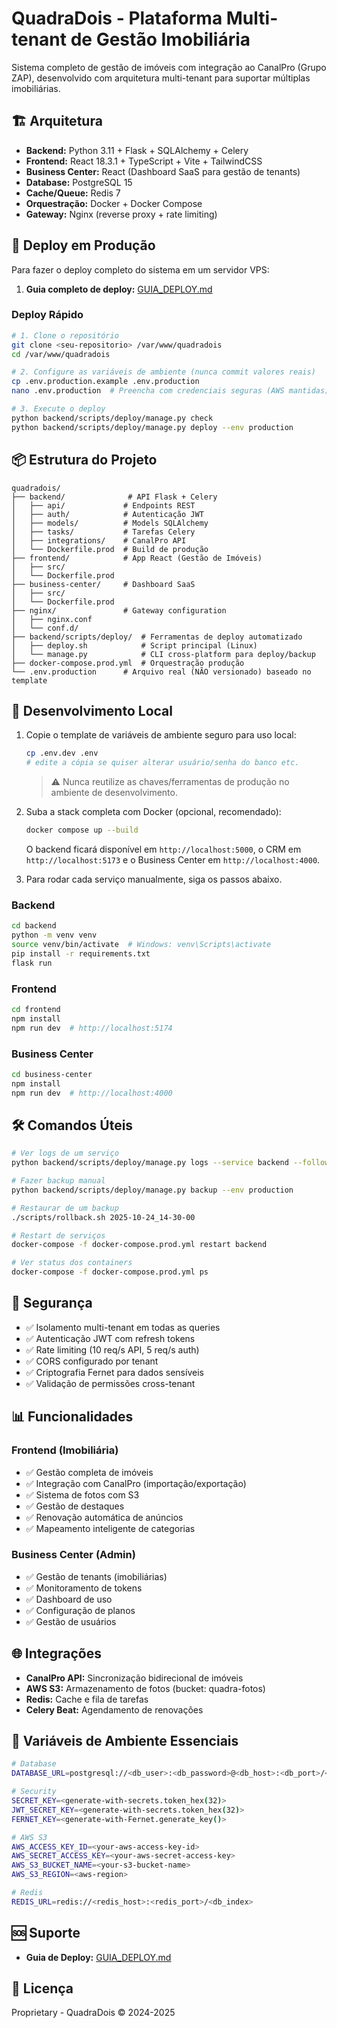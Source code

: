 # QuadraDois - Plataforma Multi-tenant de Gestão Imobiliária

Sistema completo de gestão de imóveis com integração ao CanalPro (Grupo ZAP), desenvolvido com arquitetura multi-tenant para suportar múltiplas imobiliárias.

## 🏗️ Arquitetura

- **Backend:** Python 3.11 + Flask + SQLAlchemy + Celery
- **Frontend:** React 18.3.1 + TypeScript + Vite + TailwindCSS
- **Business Center:** React (Dashboard SaaS para gestão de tenants)
- **Database:** PostgreSQL 15
- **Cache/Queue:** Redis 7
- **Orquestração:** Docker + Docker Compose
- **Gateway:** Nginx (reverse proxy + rate limiting)

## 🚀 Deploy em Produção

Para fazer o deploy completo do sistema em um servidor VPS:

1. **Guia completo de deploy:** [GUIA_DEPLOY.md](./GUIA_DEPLOY.md)

### Deploy Rápido

```bash
# 1. Clone o repositório
git clone <seu-repositorio> /var/www/quadradois
cd /var/www/quadradois

# 2. Configure as variáveis de ambiente (nunca commit valores reais)
cp .env.production.example .env.production
nano .env.production  # Preencha com credenciais seguras (AWS mantidas)

# 3. Execute o deploy
python backend/scripts/deploy/manage.py check
python backend/scripts/deploy/manage.py deploy --env production
```

## 📦 Estrutura do Projeto

```
quadradois/
├── backend/              # API Flask + Celery
│   ├── api/             # Endpoints REST
│   ├── auth/            # Autenticação JWT
│   ├── models/          # Models SQLAlchemy
│   ├── tasks/           # Tarefas Celery
│   ├── integrations/    # CanalPro API
│   └── Dockerfile.prod  # Build de produção
├── frontend/            # App React (Gestão de Imóveis)
│   ├── src/
│   └── Dockerfile.prod
├── business-center/     # Dashboard SaaS
│   ├── src/
│   └── Dockerfile.prod
├── nginx/               # Gateway configuration
│   ├── nginx.conf
│   └── conf.d/
├── backend/scripts/deploy/  # Ferramentas de deploy automatizado
│   ├── deploy.sh            # Script principal (Linux)
│   └── manage.py            # CLI cross-platform para deploy/backup
├── docker-compose.prod.yml  # Orquestração produção
└── .env.production      # Arquivo real (NÃO versionado) baseado no template
```

## 🔧 Desenvolvimento Local

1. Copie o template de variáveis de ambiente seguro para uso local:

   ```bash
   cp .env.dev .env
   # edite a cópia se quiser alterar usuário/senha do banco etc.
   ```

   > ⚠️ Nunca reutilize as chaves/ferramentas de produção no ambiente de desenvolvimento.

2. Suba a stack completa com Docker (opcional, recomendado):

   ```bash
   docker compose up --build
   ```

   O backend ficará disponível em `http://localhost:5000`, o CRM em `http://localhost:5173` e o Business Center em `http://localhost:4000`.

3. Para rodar cada serviço manualmente, siga os passos abaixo.

### Backend

```bash
cd backend
python -m venv venv
source venv/bin/activate  # Windows: venv\Scripts\activate
pip install -r requirements.txt
flask run
```

### Frontend

```bash
cd frontend
npm install
npm run dev  # http://localhost:5174
```

### Business Center

```bash
cd business-center
npm install
npm run dev  # http://localhost:4000
```

## 🛠️ Comandos Úteis

```bash
# Ver logs de um serviço
python backend/scripts/deploy/manage.py logs --service backend --follow

# Fazer backup manual
python backend/scripts/deploy/manage.py backup --env production

# Restaurar de um backup
./scripts/rollback.sh 2025-10-24_14-30-00

# Restart de serviços
docker-compose -f docker-compose.prod.yml restart backend

# Ver status dos containers
docker-compose -f docker-compose.prod.yml ps
```

## 🔐 Segurança

- ✅ Isolamento multi-tenant em todas as queries
- ✅ Autenticação JWT com refresh tokens
- ✅ Rate limiting (10 req/s API, 5 req/s auth)
- ✅ CORS configurado por tenant
- ✅ Criptografia Fernet para dados sensíveis
- ✅ Validação de permissões cross-tenant

## 📊 Funcionalidades

### Frontend (Imobiliária)

- ✅ Gestão completa de imóveis
- ✅ Integração com CanalPro (importação/exportação)
- ✅ Sistema de fotos com S3
- ✅ Gestão de destaques
- ✅ Renovação automática de anúncios
- ✅ Mapeamento inteligente de categorias

### Business Center (Admin)

- ✅ Gestão de tenants (imobiliárias)
- ✅ Monitoramento de tokens
- ✅ Dashboard de uso
- ✅ Configuração de planos
- ✅ Gestão de usuários

## 🌐 Integrações

- **CanalPro API:** Sincronização bidirecional de imóveis
- **AWS S3:** Armazenamento de fotos (bucket: quadra-fotos)
- **Redis:** Cache e fila de tarefas
- **Celery Beat:** Agendamento de renovações

## 📝 Variáveis de Ambiente Essenciais

```bash
# Database
DATABASE_URL=postgresql://<db_user>:<db_password>@<db_host>:<db_port>/<db_name>

# Security
SECRET_KEY=<generate-with-secrets.token_hex(32)>
JWT_SECRET_KEY=<generate-with-secrets.token_hex(32)>
FERNET_KEY=<generate-with-Fernet.generate_key()>

# AWS S3
AWS_ACCESS_KEY_ID=<your-aws-access-key-id>
AWS_SECRET_ACCESS_KEY=<your-aws-secret-access-key>
AWS_S3_BUCKET_NAME=<your-s3-bucket-name>
AWS_S3_REGION=<aws-region>

# Redis
REDIS_URL=redis://<redis_host>:<redis_port>/<db_index>
```

## 🆘 Suporte

- **Guia de Deploy:** [GUIA_DEPLOY.md](./GUIA_DEPLOY.md)

## 📄 Licença

Proprietary - QuadraDois © 2024-2025
